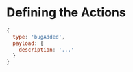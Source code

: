 # Defining the Actions

```javascript
{
  type: 'bugAdded',
  payload: {
    description: '...'
  }
}
```